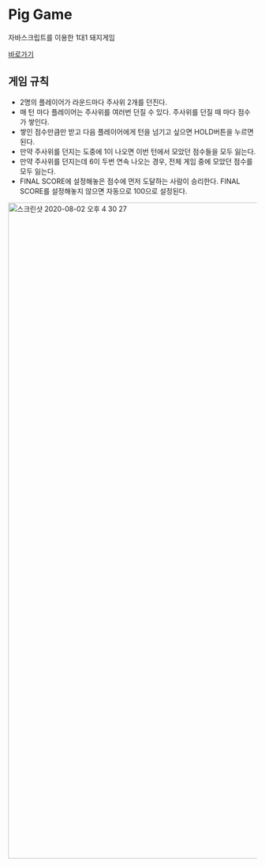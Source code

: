 # Pig Game

자바스크립트를 이용한 1대1 돼지게임

[바로가기](https://piggame1vs1.netlify.app)


## 게임 규칙

- 2명의 플레이어가 라운드마다 주사위 2개를 던진다.
- 매 턴 마다 플레이어는 주사위를 여러번 던질 수 있다. 주사위를 던질 때 마다 점수가 쌓인다.
- 쌓인 점수만큼만 받고 다음 플레이어에게 턴을 넘기고 싶으면  HOLD버튼을 누르면 된다.
- 만약 주사위를 던지는 도중에 1이 나오면 이번 턴에서 모았던 점수들을 모두 잃는다.
- 만약 주사위를 던지는데 6이 두번 연속 나오는 경우, 전체 게임 중에 모았던 점수를 모두 잃는다.
- FINAL SCORE에 설정해놓은 점수에 먼저 도달하는 사람이 승리한다. FINAL SCORE를 설정해놓지 않으면 자동으로 100으로 설정된다.

<img width="1328" alt="스크린샷 2020-08-02 오후 4 30 27" src="https://user-images.githubusercontent.com/43948697/89118384-55795800-d4e0-11ea-939f-eff0e6d33abb.png">
